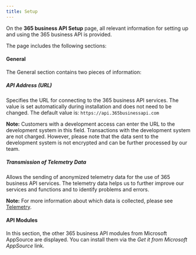 ```yaml
---
title: Setup
---
```

On the **365 business API Setup** page, all relevant information for setting up and using the 365 business API is provided.

The page includes the following sections:

#### General

The General section contains two pieces of information:

##### API Address (URL)

Specifies the URL for connecting to the 365 business API services. The value is set automatically during installation and does not need to be changed.
The default value is: `https://api.365businessapi.com`

<div class="alert alert-info">
    <i class="fa-duotone fa-thin fa-lightbulb fa-lg" style="--fa-secondary-color: #00b7c3; --fa-primary-color: #111111;"></i> <strong>Note:</strong> Customers with a development access can enter the URL to the development system in this field. Transactions with the development system are not charged. However, please note that the data sent to the development system is not encrypted and can be further processed by our team.
</div>

##### Transmission of Telemetry Data
Allows the sending of anonymized telemetry data for the use of 365 business API services. The telemetry data helps us to further improve our services and functions and to identify problems and errors.

<div class="alert alert-info">
    <i class="fa-duotone fa-thin fa-lightbulb fa-lg" style="--fa-secondary-color: #00b7c3; --fa-primary-color: #111111;"></i> <strong>Note:</strong> For more information about which data is collected, please see <a href="telemetry-data.md">Telemetry</a>.
</div>

#### API Modules
In this section, the other 365 business API modules from Microsoft AppSource are displayed. You can install them via the *Get it from Microsoft AppSource* link.